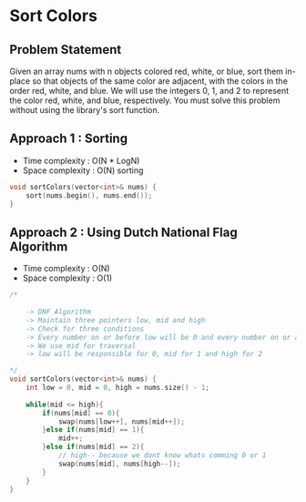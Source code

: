 # Sort Colors

## Problem Statement

Given an array nums with n objects colored red, white, or blue, sort them in-place so that objects of the same color are adjacent, with the colors in the order red, white, and blue. We will use the integers 0, 1, and 2 to represent the color red, white, and blue, respectively. You must solve this problem without using the library's sort function.

## Approach 1 : Sorting 

- Time complexity : O(N \* LogN)  
- Space complexity : O(N) sorting

```cpp
void sortColors(vector<int>& nums) {
    sort(nums.begin(), nums.end());
}
```

## Approach 2 : Using Dutch National Flag Algorithm

- Time complexity : O(N)  
- Space complexity : O(1)

```cpp
/*
    
    -> DNF Algorithm
    -> Maintain three pointers low, mid and high
    -> Check for three conditions
    -> Every number on or before low will be 0 and every number on or after high will be 2
    -> We use mid for traversal
    -> low will be responsible for 0, mid for 1 and high for 2

*/
void sortColors(vector<int>& nums) {
    int low = 0, mid = 0, high = nums.size() - 1;
    
    while(mid <= high){
        if(nums[mid] == 0){
            swap(nums[low++], nums[mid++]);
        }else if(nums[mid] == 1){
            mid++;
        }else if(nums[mid] == 2){
            // high-- because we dont know whats comming 0 or 1
            swap(nums[mid], nums[high--]);
        }
    }
}
```